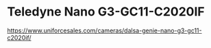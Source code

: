 
# Teledyne Nano G3-GC11-C2020IF

https://www.uniforcesales.com/cameras/dalsa-genie-nano-g3-gc11-c2020if/

